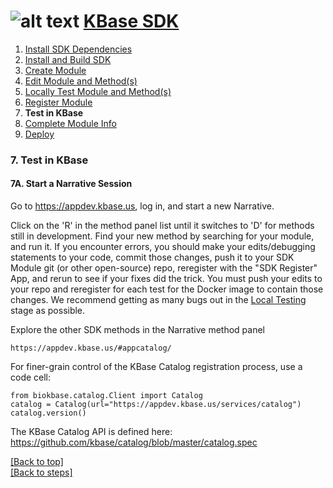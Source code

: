 # <A NAME="top"></A>![alt text](https://avatars2.githubusercontent.com/u/1263946?v=3&s=84 "KBase") [KBase SDK](../README.md)

1. [Install SDK Dependencies](kb_sdk_dependencies.md)
2. [Install and Build SDK](kb_sdk_install_and_build.md)
3. [Create Module](kb_sdk_create_module.md)
4. [Edit Module and Method(s)](kb_sdk_edit_module.md)
5. [Locally Test Module and Method(s)](kb_sdk_local_test_module.md)
6. [Register Module](kb_sdk_register_module.md)
7. **Test in KBase**
8. [Complete Module Info](kb_sdk_complete_module_info.md)
9. [Deploy](kb_sdk_deploy.md)


### 7. Test in KBase

#### 7A. Start a Narrative Session

Go to https://appdev.kbase.us, log in, and start a new Narrative.

Click on the 'R' in the method panel list until it switches to 'D' for methods still in development.  Find your new method by searching for your module, and run it.  If you encounter errors, you should make your edits/debugging statements to your code, commit those changes, push it to your SDK Module git (or other open-source) repo, reregister with the "SDK Register" App, and rerun to see if your fixes did the trick.  You must push your edits to your repo and reregister for each test for the Docker image to contain those changes.  We recommend getting as many bugs out in the [Local Testing](kb_sdk_local_test_module.md) stage as possible.

Explore the other SDK methods in the Narrative method panel

    https://appdev.kbase.us/#appcatalog/
    
For finer-grain control of the KBase Catalog registration process, use a code cell:

    from biokbase.catalog.Client import Catalog
    catalog = Catalog(url="https://appdev.kbase.us/services/catalog")
    catalog.version()

The KBase Catalog API is defined here: https://github.com/kbase/catalog/blob/master/catalog.spec

[\[Back to top\]](#top)<br>
[\[Back to steps\]](../README.md#steps)
